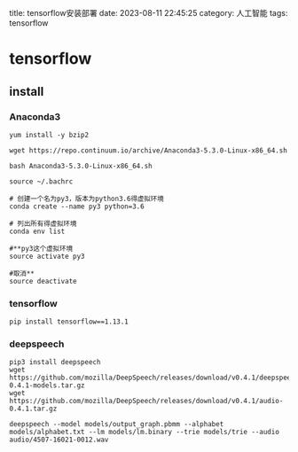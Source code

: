 title: tensorflow安装部署
date: 2023-08-11 22:45:25
category: 人工智能
tags: tensorflow

# tensorflow

## install 

### Anaconda3

```
yum install -y bzip2

wget https://repo.continuum.io/archive/Anaconda3-5.3.0-Linux-x86_64.sh

bash Anaconda3-5.3.0-Linux-x86_64.sh

source ~/.bachrc

# 创建一个名为py3，版本为python3.6得虚拟环境
conda create --name py3 python=3.6

# 列出所有得虚拟环境
conda env list

#**py3这个虚拟环境
source activate py3

#取消**
source deactivate

```

### tensorflow

```
pip install tensorflow==1.13.1
```

### deepspeech

```
pip3 install deepspeech
wget https://github.com/mozilla/DeepSpeech/releases/download/v0.4.1/deepspeech-0.4.1-models.tar.gz
wget https://github.com/mozilla/DeepSpeech/releases/download/v0.4.1/audio-0.4.1.tar.gz

deepspeech --model models/output_graph.pbmm --alphabet models/alphabet.txt --lm models/lm.binary --trie models/trie --audio audio/4507-16021-0012.wav
```


